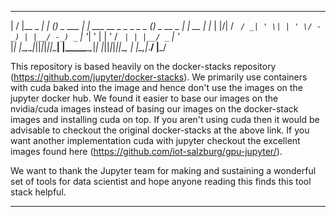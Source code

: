   __  __         _    _            _                      _             _         _    
 |  \/  |__ _ __| |_ (_)_ _  ___  | |   ___ __ _ _ _ _ _ (_)_ _  __ _  | |   __ _| |__ 
 | |\/| / _` / _| ' \| | ' \/ -_) | |__/ -_) _` | '_| ' \| | ' \/ _` | | |__/ _` | '_ \
 |_|  |_\__,_\__|_||_|_|_||_\___| |____\___\__,_|_| |_||_|_|_||_\__, | |____\__,_|_.__/
                                                                |___/                 

This repository is based heavily on the docker-stacks repository (https://github.com/jupyter/docker-stacks). We primarily use containers with cuda baked into the image and hence don't use the images on the jupyter docker hub. We found it easier to base our images on the nvidia/cuda images instead of basing our images on the docker-stack images and installing cuda on top. If you aren't using cuda then it would be advisable to checkout the original docker-stacks at the above link. If you want another implementation cuda with jupyter checkout the excellent images found here (https://github.com/iot-salzburg/gpu-jupyter/). 

We want to thank the Jupyter team for making and sustaining a wonderful set of tools for data scientist and hope anyone reading this finds this tool stack helpful. 

---



